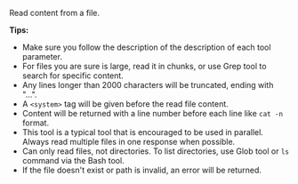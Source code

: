 Read content from a file.

**Tips:**
- Make sure you follow the description of the description of each tool parameter.
- For files you are sure is large, read it in chunks, or use Grep tool to search for specific content.
- Any lines longer than 2000 characters will be truncated, ending with "...".
- A `<system>` tag will be given before the read file content.
- Content will be returned with a line number before each line like `cat -n` format.
- This tool is a typical tool that is encouraged to be used in parallel. Always read multiple files in one response when possible.
- Can only read files, not directories. To list directories, use Glob tool or `ls` command via the Bash tool.
- If the file doesn't exist or path is invalid, an error will be returned.
